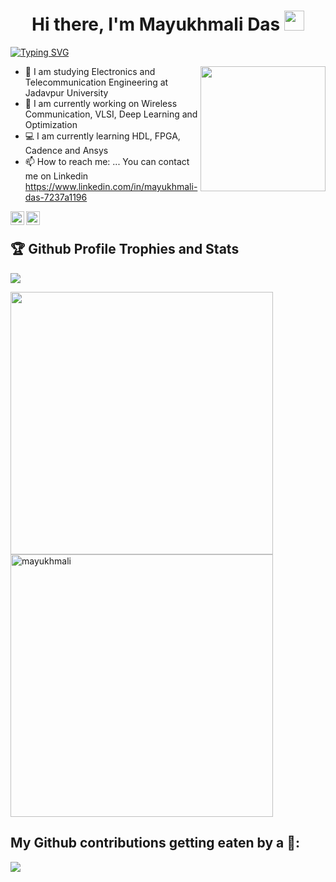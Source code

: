 <h1 align="center">Hi there, I'm Mayukhmali Das</a> <img src="https://user-images.githubusercontent.com/64318469/176737130-33ef105d-385a-43e4-a68e-33ac3f19ab12.gif" height="32" /></h1>


[![Typing SVG](https://readme-typing-svg.herokuapp.com?duration=10000&lines=Electronics%2C+Aritficial+Intelligence)](https://git.io/typing-svg)

<a href="#"><img align="right" src="https://user-images.githubusercontent.com/64318469/176737409-3d90e163-49b9-4e8f-8182-2b3f2446a91a.gif" width="200 " height="200" /></a>

- 🔌 I am studying Electronics and Telecommunication Engineering at Jadavpur University
- 📶 I am currently working on Wireless Communication, VLSI, Deep Learning and Optimization
- 💻 I am currently learning HDL, FPGA, Cadence and Ansys
- 📫 How to reach me: ... You can contact me on Linkedin https://www.linkedin.com/in/mayukhmali-das-7237a1196
    
   
<a href="https://www.linkedin.com/in/mayukhmali-das-7237a1196"><img align="left" alt="Mayukhmali's LinkedIN" width="22px" src="https://raw.githubusercontent.com/peterthehan/peterthehan/master/assets/linkedin.svg" /></a>


<a href="https://scholar.google.com/citations?user=jUzToa8AAAAJ&hl=en"><img align="left" alt="Mayukhmali's Google Scholar" width="22px" src="https://user-images.githubusercontent.com/64318469/176760872-1ca57881-4131-47fa-b518-f4c963dde115.png" /></a>




</br>
<h2>🏆 Github Profile Trophies and Stats</h2>

<p align="left">
  <img alig src="https://github-profile-trophy.vercel.app/?username=guilyx&column=8&rank=SSS,SS,S,AAA,AA,A,SECRET&theme=gruvbox&no-frame=true" />
</p>


<!--- ![Top Langs](https://github-readme-stats.vercel.app/api/top-langs/?username=Smartmayukh&layout=compact) --->

<p float="center">
  <img alig src="https://github-readme-streak-stats.herokuapp.com?user=Smartmayukh&theme=neon-palenight&hide_border=true"  width="420"/>  
  <img src="https://github-readme-stats.vercel.app/api?username=Smartmayukh&show_icons=true&theme=gotham" alt="mayukhmali"width="420" />
</p>

<h2>My Github contributions getting eaten by a 🐍:</h2>
<p align="left">
  <img alig src="https://github.com/Smartmayukh/Smartmayukh/blob/output/github-contribution-grid-snake.svg#gh-dark-mode-only" />
</p>
